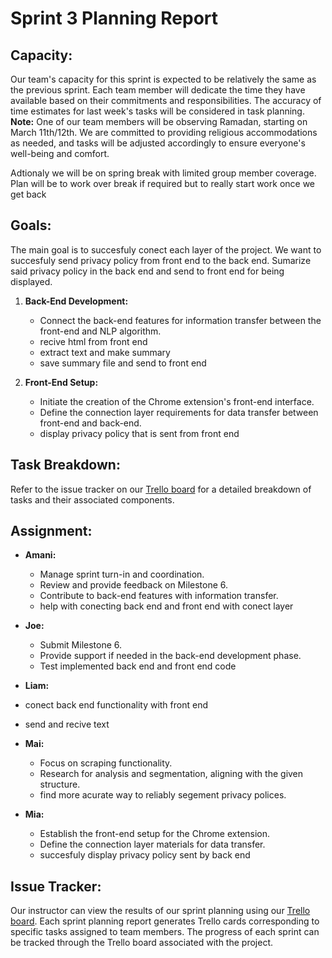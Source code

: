 # Sprint 3 Planning Report

## Capacity:
Our team's capacity for this sprint is expected to be relatively the same as the previous sprint. Each team member will dedicate the time they have available based on their commitments and responsibilities. The accuracy of time estimates for last week's tasks will be considered in task planning.
**Note:** One of our team members will be observing Ramadan, starting on March 11th/12th. We are committed to providing religious accommodations as needed, and tasks will be adjusted accordingly to ensure everyone's well-being and comfort.


Adtionaly we will be on spring break with limited group member coverage. Plan will be to work over break if required but to really start work once we get back
## Goals:
The main goal is to succesfuly conect each layer of the project. We want to succesfuly send privacy policy from front end to the back end. Sumarize said privacy policy in the back end and send to front end for being displayed.

1. **Back-End Development:**
   - Connect  the back-end features for information transfer between the front-end and NLP algorithm.
   - recive html from front end
   - extract text and make summary
   - save summary file and send to front end

2. **Front-End Setup:**
   - Initiate the creation of the Chrome extension's front-end interface.
   - Define the connection layer requirements for data transfer between front-end and back-end.
   - display privacy policy that is sent from front end 

## Task Breakdown:
Refer to the issue tracker on our [Trello board](https://trello.com/b/yHP9CPjB/b4uagree) for a detailed breakdown of tasks and their associated components.

## Assignment:
- **Amani:**
  - Manage sprint turn-in and coordination.
  - Review and provide feedback on Milestone 6.
  - Contribute to back-end features with information transfer.
  - help with conecting back end and front end with conect layer
 
- **Joe:**
  - Submit Milestone 6.
  - Provide support if needed in the back-end development phase.
  - Test implemented back end and front end code
  
- **Liam:**
- conect back end functionality with front end
- send and recive text 

- **Mai:**
  - Focus on scraping functionality.
  - Research for analysis and segmentation, aligning with the given structure.
  - find more acurate way to reliably segement privacy polices. 

- **Mia:**
  - Establish the front-end setup for the Chrome extension.
  - Define the connection layer materials for data transfer.
  - succesfuly display privacy policy sent by back end

## Issue Tracker:
Our instructor can view the results of our sprint planning using our [Trello board](https://trello.com/b/yHP9CPjB/b4uagree). Each sprint planning report generates Trello cards corresponding to specific tasks assigned to team members. The progress of each sprint can be tracked through the Trello board associated with the project.
